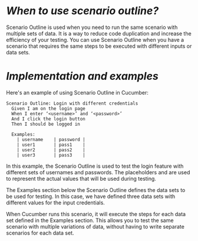 # *When to use scenario outline?*
Scenario Outline is used when you need to run the same scenario with multiple sets of data. It is a way to reduce code duplication and increase the efficiency of your testing. 
You can use Scenario Outline when you have a scenario that requires the same steps to be executed with different inputs or data sets.
# *Implementation and examples*
Here's an example of using Scenario Outline in Cucumber:
```Cucumber
Scenario Outline: Login with different credentials
  Given I am on the login page
  When I enter ‘<username>’ and ‘<password>’
  And I click the login button
  Then I should be logged in

  Examples:
    | username    | password |
    | user1       | pass1    |
    | user2       | pass2    |
    | user3       | pass3    |
```
In this example, the Scenario Outline is used to test the login feature with different sets of usernames and passwords. 
The placeholders <username> and <password> are used to represent the actual values that will be used during testing.

The Examples section below the Scenario Outline defines the data sets to be used for testing. In this case, we have defined three data sets with different values for the input credentials.

When Cucumber runs this scenario, it will execute the steps for each data set defined in the Examples section. 
This allows you to test the same scenario with multiple variations of data, without having to write separate scenarios for each data set.